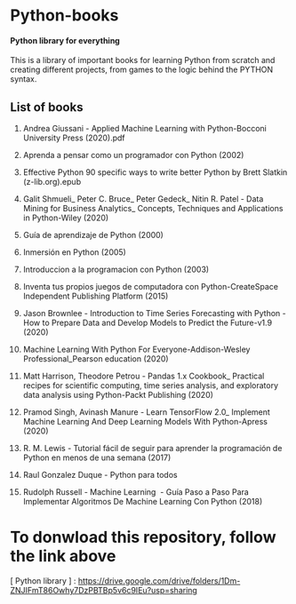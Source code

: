 # Python-books
#### Python library for everything 


This is a library of important books for learning Python from scratch and creating different projects, 
from games to the logic behind the PYTHON syntax.

## List of books

1. Andrea Giussani - Applied Machine Learning with Python-Bocconi University Press (2020).pdf

2. Aprenda a pensar como un programador con Python (2002)

3. Effective Python  90 specific ways to write better Python by Brett Slatkin (z-lib.org).epub

4. Galit Shmueli_ Peter C. Bruce_ Peter Gedeck_ Nitin R. Patel - Data Mining for Business Analytics_ Concepts, Techniques and Applications in Python-Wiley (2020)

5. Guía de aprendizaje de Python (2000)

6. Inmersión en Python (2005)

7. Introduccion a la programacion con Python (2003)

8. Inventa tus propios juegos de computadora con Python-CreateSpace Independent Publishing Platform (2015)

9. Jason Brownlee - Introduction to Time Series Forecasting with Python - How to Prepare Data and Develop Models to Predict the Future-v1.9 (2020)

10. Machine Learning With Python For Everyone-Addison-Wesley Professional_Pearson education (2020)

11. Matt Harrison, Theodore Petrou - Pandas 1.x Cookbook_ Practical recipes for scientific computing, time series analysis, and exploratory data analysis using Python-Packt Publishing (2020)

12. Pramod Singh, Avinash Manure - Learn TensorFlow 2.0_ Implement Machine Learning And Deep Learning Models With Python-Apress (2020)

13. R. M. Lewis - Tutorial fácil de seguir para aprender la programación de Python en menos de una semana (2017)

14. Raul Gonzalez Duque - Python para todos

15. Rudolph Russell - Machine Learning  - Guía Paso a Paso Para Implementar Algoritmos De Machine Learning Con Python (2018)


# To donwload this repository, follow the link above

[ Python library ] : https://drive.google.com/drive/folders/1Dm-ZNJIFmT86Owhy7DzPBTBp5v6c9IEu?usp=sharing


